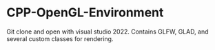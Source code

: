 # CPP-OpenGL-Environment
Git clone and open with visual studio 2022. Contains GLFW, GLAD, and several custom classes for rendering.

